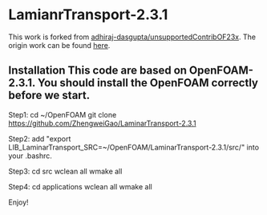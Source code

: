 # LamianrTransport-2.3.1

This work is forked from [adhiraj-dasgupta/unsupportedContribOF23x](https://github.com/adhiraj-dasgupta/unsupportedContribOF23x). The origin work can be found [here](https://github.com/adhiraj-dasgupta/unsupportedContribOF23x).


Installation 
This code are based on OpenFOAM-2.3.1. You should install the OpenFOAM correctly before we start.
---
Step1: cd ~/OpenFOAM
		git clone https://github.com/ZhengweiGao/LaminarTransport-2.3.1

Step2: add  "export LIB_LaminarTransport_SRC=~/OpenFOAM/LaminarTransport-2.3.1/src/"  into your .bashrc.

Step3:  cd src 
		wclean all
		wmake all 

Step4: cd applications 
	   wclean all
	   wmake all

Enjoy!